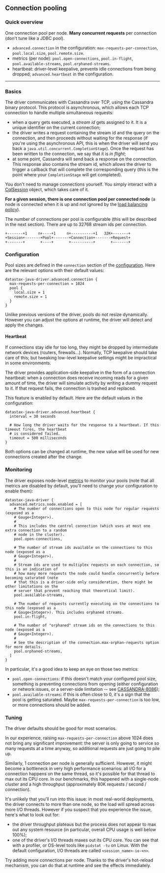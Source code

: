 ## Connection pooling

### Quick overview

One connection pool per node. **Many concurrent requests** per connection (don't tune like a JDBC
pool).

* `advanced.connection` in the configuration: `max-requests-per-connection`, `pool.local.size`,
  `pool.remote.size`.
* metrics (per node): `pool.open-connections`, `pool.in-flight`, `pool.available-streams`,
  `pool.orphaned-streams`.
* heartbeat: driver-level keepalive, prevents idle connections from being dropped;
  `advanced.heartbeat` in the configuration. 

-----

### Basics

The driver communicates with Cassandra over TCP, using the Cassandra binary protocol. This protocol
is asynchronous, which allows each TCP connection to handle multiple simultaneous requests:

* when a query gets executed, a *stream id* gets assigned to it. It is a unique identifier on the
  current connection;
* the driver writes a request containing the stream id and the query on the connection, and then
  proceeds without waiting for the response (if you're using the asynchronous API, this is when the
  driver will send you back a `java.util.concurrent.CompletionStage`). Once the request has been
  written to the connection, we say that it is *in flight*;
* at some point, Cassandra will send back a response on the connection. This response also contains
  the stream id, which allows the driver to trigger a callback that will complete the corresponding
  query (this is the point where your `CompletionStage` will get completed).

You don't need to manage connections yourself. You simply interact with a [CqlSession] object, which
takes care of it.

**For a given session, there is one connection pool per connected node** (a node is connected when
it is up and not ignored by the [load balancing policy](../load_balancing/)).

The number of connections per pool is configurable (this will be described in the next section).
There are up to 32768 stream ids per connection.

```ditaa
+-------+1     n+----+1     n+----------+1   32K+-------+
+Session+-------+Pool+-------+Connection+-------+Request+
+-------+       +----+       +----------+       +-------+
```

### Configuration

Pool sizes are defined in the `connection` section of the [configuration](../configuration/). Here
are the relevant options with their default values:

```
datastax-java-driver.advanced.connection {
  max-requests-per-connection = 1024
  pool {
    local.size = 1
    remote.size = 1
  }
}
```

Unlike previous versions of the driver, pools do not resize dynamically. However you can adjust the
options at runtime, the driver will detect and apply the changes.

#### Heartbeat

If connections stay idle for too long, they might be dropped by intermediate network devices
(routers, firewalls...). Normally, TCP keepalive should take care of this; but tweaking low-level
keepalive settings might be impractical in some environments.

The driver provides application-side keepalive in the form of a connection heartbeat: when a
connection does receive incoming reads for a given amount of time, the driver will simulate activity
by writing a dummy request to it. If that request fails, the connection is trashed and replaced.

This feature is enabled by default. Here are the default values in the configuration:

```
datastax-java-driver.advanced.heartbeat {
  interval = 30 seconds

  # How long the driver waits for the response to a heartbeat. If this timeout fires, the heartbeat
  # is considered failed.
  timeout = 500 milliseconds
}
```

Both options can be changed at runtime, the new value will be used for new connections created after
the change.

### Monitoring

The driver exposes node-level [metrics](../metrics/) to monitor your pools (note that all metrics
are disabled by default, you'll need to change your configuration to enable them):

```
datastax-java-driver {
  advanced.metrics.node.enabled = [
    # The number of connections open to this node for regular requests (exposed as a
    # Gauge<Integer>).
    #
    # This includes the control connection (which uses at most one extra connection to a random
    # node in the cluster).
    pool.open-connections,
    
    # The number of stream ids available on the connections to this node (exposed as a
    # Gauge<Integer>).
    #
    # Stream ids are used to multiplex requests on each connection, so this is an indication of
    # how many more requests the node could handle concurrently before becoming saturated (note
    # that this is a driver-side only consideration, there might be other limitations on the
    # server that prevent reaching that theoretical limit).
    pool.available-streams,
    
    # The number of requests currently executing on the connections to this node (exposed as a
    # Gauge<Integer>). This includes orphaned streams.
    pool.in-flight,
    
    # The number of "orphaned" stream ids on the connections to this node (exposed as a
    # Gauge<Integer>).
    #
    # See the description of the connection.max-orphan-requests option for more details.
    pool.orphaned-streams,
  ]
}
```

In particular, it's a good idea to keep an eye on those two metrics:

* `pool.open-connections`: if this doesn't match your configured pool size, something is preventing
  connections from opening (either configuration or network issues, or a server-side limitation --
  see [CASSANDRA-8086]);
* `pool.available-streams`: if this is often close to 0, it's a sign that the pool is getting
  saturated. Maybe `max-requests-per-connection` is too low, or more connections should be added.

### Tuning

The driver defaults should be good for most scenarios.

In our experience, raising `max-requests-per-connection` above 1024 does not bring any significant
improvement: the server is only going to service so many requests at a time anyway, so additional
requests are just going to pile up.

Similarly, 1 connection per node is generally sufficient. However, it might become a bottleneck in
very high performance scenarios: all I/O for a connection happens on the same thread, so it's
possible for that thread to max out its CPU core. In our benchmarks, this happened with a
single-node cluster and a high throughput (approximately 80K requests / second / connection).

It's unlikely that you'll run into this issue: in most real-world deployments, the driver connects
to more than one node, so the load will spread across more I/O threads. However if you suspect that
you experience the issue, here's what to look out for:

* the driver throughput plateaus but the process does not appear to max out any system resource (in
  particular, overall CPU usage is well below 100%);
* one of the driver's I/O threads maxes out its CPU core. You can see that with a profiler, or
  OS-level tools like `pidstat -tu` on Linux. With the default configuration, I/O threads are called
  `<session_name>-io-<n>`.

Try adding more connections per node. Thanks to the driver's hot-reload mechanism, you can do that
at runtime and see the effects immediately. 

[CqlSession]: https://docs.datastax.com/en/drivers/java/4.5/com/datastax/oss/driver/api/core/CqlSession.html
[CASSANDRA-8086]: https://issues.apache.org/jira/browse/CASSANDRA-8086
